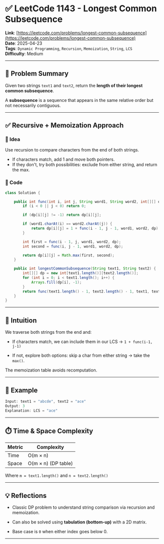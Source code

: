 # ✅ LeetCode 1143 - Longest Common Subsequence

**Link**: [https://leetcode.com/problems/longest-common-subsequence](https://leetcode.com/problems/longest-common-subsequence)  
**Date**: 2025-04-23  
**Tags**: `Dynamic Programming`, `Recursion`, `Memoization`, `String`, `LCS`  
**Difficulty**: Medium

---

## 📘 Problem Summary

Given two strings `text1` and `text2`, return the **length of their longest common subsequence**.

A **subsequence** is a sequence that appears in the same relative order but not necessarily contiguous.

---

## ✅ Recursive + Memoization Approach

### 🔸 Idea

Use recursion to compare characters from the end of both strings.  
- If characters match, add 1 and move both pointers.
- If they don't, try both possibilities: exclude from either string, and return the max.

### 🔢 Code

```java
class Solution {

    public int func(int i, int j, String word1, String word2, int[][] dp){
        if (i < 0 || j < 0) return 0;

        if (dp[i][j] != -1) return dp[i][j];

        if (word1.charAt(i) == word2.charAt(j)) {
            return dp[i][j] = 1 + func(i - 1, j - 1, word1, word2, dp);
        }

        int first = func(i - 1, j, word1, word2, dp);
        int second = func(i, j - 1, word1, word2, dp);

        return dp[i][j] = Math.max(first, second);
    }

    public int longestCommonSubsequence(String text1, String text2) {
        int[][] dp = new int[text1.length()][text2.length()];
        for (int i = 0; i < text1.length(); i++) {
            Arrays.fill(dp[i], -1);
        }
        return func(text1.length() - 1, text2.length() - 1, text1, text2, dp);
    }
}
````

---

## 🧠 Intuition

We traverse both strings from the end and:

- If characters match, we can include them in our LCS → `1 + func(i-1, j-1)`
    
- If not, explore both options: skip a char from either string → take the `max()`.
    

The memoization table avoids recomputation.

---

## 🧪 Example

```java
Input: text1 = "abcde", text2 = "ace"
Output: 3
Explanation: LCS = "ace"
```

---

## ⏱️ Time & Space Complexity

|Metric|Complexity|
|---|---|
|Time|O(m × n)|
|Space|O(m × n) (DP table)|

Where `m = text1.length()` and `n = text2.length()`

---

## 💡 Reflections

- Classic DP problem to understand string comparison via recursion and memoization.
    
- Can also be solved using **tabulation (bottom-up)** with a 2D matrix.
    
- Base case is `0` when either index goes below 0.
    
---
